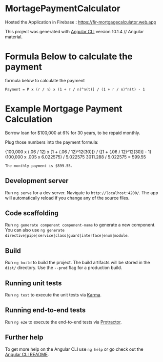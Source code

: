 # MortagePaymentCalculator

Hosted the Application in Firebase : https://fir-mortgagecalculator.web.app

This project was generated with [Angular CLI](https://github.com/angular/angular-cli) version 10.1.4 // Angular material.

# Formula Below to calculate the payment

formula below to calculate the payment

`Payment = P x (r / n) x (1 + r / n)^n(t)] / (1 + r / n)^n(t) - 1`

# Example Mortgage Payment Calculation

Borrow loan for \$100,000 at 6% for 30 years, to be repaid monthly.

Plug those numbers into the payment formula:

{100,000 x (.06 / 12) x [1 + (.06 / 12)^12(30)]} / {[1 + (.06 / 12)^12(30)] - 1}
(100,000 x .005 x 6.022575) / 5.022575
3011.288 / 5.022575 = 599.55

`The monthly payment is $599.55.`

## Development server

Run `ng serve` for a dev server. Navigate to `http://localhost:4200/`. The app will automatically reload if you change any of the source files.

## Code scaffolding

Run `ng generate component component-name` to generate a new component. You can also use `ng generate directive|pipe|service|class|guard|interface|enum|module`.

## Build

Run `ng build` to build the project. The build artifacts will be stored in the `dist/` directory. Use the `--prod` flag for a production build.

## Running unit tests

Run `ng test` to execute the unit tests via [Karma](https://karma-runner.github.io).

## Running end-to-end tests

Run `ng e2e` to execute the end-to-end tests via [Protractor](http://www.protractortest.org/).

## Further help

To get more help on the Angular CLI use `ng help` or go check out the [Angular CLI README](https://github.com/angular/angular-cli/blob/master/README.md).
